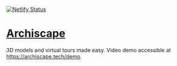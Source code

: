 [![Netlify Status](https://api.netlify.com/api/v1/badges/364228fc-5aa5-47fe-8687-fca3a978a8a8/deploy-status)](https://app.netlify.com/sites/naughty-yalow-c9c30b/deploys)

# [Archiscape](https://archiscape.tech/)

3D models and virtual tours made easy.
Video demo accessible at https://archiscape.tech/demo.